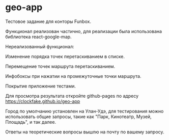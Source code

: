 # geo-app
Тестовое задание для конторы Funbox.

Функционал реализован частично, для реализации была использована библиотека react-google-map.

Нереализованный функционал:

Изменение порядка точек перетаскиванием в списке.

Перемещение точек маршрута перетаскиванием.

Инфобоксы при нажатии на промежуточные точки маршрута.

Покрытие приложение тестами.



Для просмотра результата откройте github-pages по адресу https://clockfake.github.io/geo-app

Город по умолчанию установлен на Улан-Удэ, для тестирования можно использовать общие запросы, такие как "Парк, Кинотеатр, Музей, Площадь", и так далее.

Ответы на теоретические вопросы вышлю на почту по вашему запросу.

